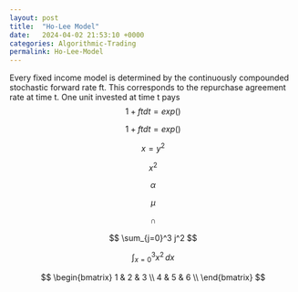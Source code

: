 ```yaml
---
layout: post
title:  "Ho-Lee Model"
date:   2024-04-02 21:53:10 +0000
categories: Algorithmic-Trading
permalink: Ho-Lee-Model
---
```



Every fixed income model is determined by the continuously compounded stochastic forward rate ft. This corresponds to the repurchase agreement rate at time t. One unit invested at time t pays $$ 1 + ft dt = exp() $$ <!--more-->

$$ 1 + ft dt = exp() $$

$$ x = y^2 $$


$$ x^2 $$

$$ \alpha $$

$$ \mu $$

$$ \cap $$

$$ \sum_{j=0}^3 j^2 $$

$$ \int_{x=0}^3 x^2\,dx $$

$$ \begin{bmatrix} 
      1 & 2 & 3 \\
      4 & 5 & 6 \\
\end{bmatrix} $$



